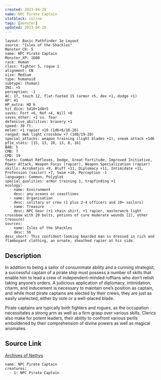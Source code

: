 ```yaml
---
created: 2023-04-28
name: NPC Pirate Captain
statblock: inline
tags: [monster]
updated: 2023-04-28
---
```

```statblock
layout: Basic Pathfinder 1e Layout
source: "Isles of the Shackles"
Monster_CR: 5
name: NPC Pirate Captain
Monster_XP: 1600
race: Human
class: fighter 5, rogue 1
alignment: CN
size: Medium
type: humanoid
subtype: (human)
INI: +5
perception: -1
AC: 17, touch 12, flat-footed 15 (armor +5, dex +1, dodge +1)
HP: 41
HP_extra: HD 6
hit_dice: 5d10+1d8+5
saves: Fort +6, Ref +4, Will +0
saves_other: +1 vs. fear
defensive_abilities: bravery +1
speed: 30 ft.
melee: +1 rapier +10 (1d6+6/18-20)
ranged: mwk light crossbow +7 (1d8/19-20)
special_attacks: weapon training (light blades +1), sneak attack +1d6
pf1e_stats: [15, 13, 10, 13, 8, 16]
BAB: 5
CMB: 7
CMD: 19
feats: Combat Reflexes, Dodge, Great Fortitude, Improved Initiative, Power Attack, Weapon Focus (rapier), Weapon Specialization (rapier)
skills: Acrobatics +9, Bluff +11, Diplomacy +11, Intimidate +11, Profession (sailor) +7, Swim +10, Perception -1
languages: Common, Polyglot
special_qualities: armor training 1, trapfinding +1
ecology:
  - name: Environment
    desc: any oceans or coastlines
  - name: Organisation
    desc: solitary or crew (1 plus 2-4 officers and 10+ sailors)
  - name: Treasure
    desc: NPC Gear (+1 chain shirt, +1 rapier, masterwork light crossbow with 20 bolts, potions of cure moderate wounds [2], other treasure)
sources:
  - name: Isles of the Shackles
    desc: 56
desc_short: This confident-looking bearded man is dressed in rich and flamboyant clothing, an ornate, sheathed rapier at his side.
```
## Description
In addition to being a sailor of consummate ability and a cunning strategist, a successful captain of a pirate ship must possess a number of skills that enable him to lead a crew of independent-minded ruffians who don’t relish taking anyone’s orders. A judicious application of diplomacy, intimidation, charm, and inducement is necessary to maintain one’s position as captain, and while most pirate captains are elected by their crews, they are just as easily unelected, either by vote or a well-placed blade.

Pirate captains are typically both fighters and rogues, as the occupation necessitates a strong arm as well as a firm grasp over various skills. Clerics also make for potent leaders, their ability to confront various perils emboldened by their comprehension of divine powers as well as magical anomalies.
## Source Link
[Archives of Nethys](https://aonprd.com/NPCDisplay.aspx?ItemName=Pirate%20Captain)
```encounter-table
name: NPC Pirate Captain
creatures:
  - 1: NPC Pirate Captain
```
